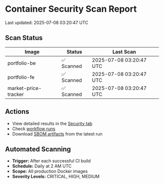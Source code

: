 # Container Security Scan Report

Last updated: 2025-07-08 03:20:47 UTC

## Scan Status

| Image | Status | Last Scan |
|-------|--------|-----------|
| portfolio-be | ✅ Scanned | 2025-07-08 03:20:47 UTC |
| portfolio-fe | ✅ Scanned | 2025-07-08 03:20:47 UTC |
| market-price-tracker | ✅ Scanned | 2025-07-08 03:20:47 UTC |

## Actions

- View detailed results in the [Security tab](https://github.com/ktenman/portfolio/security/code-scanning)
- Check [workflow runs](https://github.com/ktenman/portfolio/actions/workflows/trivy-scan.yml)
- Download [SBOM artifacts](https://github.com/ktenman/portfolio/actions/workflows/trivy-scan.yml) from the latest run

## Automated Scanning

- **Trigger:** After each successful CI build
- **Schedule:** Daily at 2 AM UTC
- **Scope:** All production Docker images
- **Severity Levels:** CRITICAL, HIGH, MEDIUM

